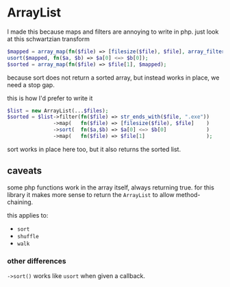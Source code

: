# ArrayList

I made this because maps and filters are annoying to write in php.
just look at this schwartzian transform

```php
$mapped = array_map(fn($file) => [filesize($file), $file], array_filter($files, fn($file) => str_ends_with($file, ".exe")));
usort($mapped, fn($a, $b) => $a[0] <=> $b[0]);
$sorted = array_map(fn($file) => $file[1], $mapped);
```

because sort does not return a sorted array, but instead works in place, we
need a stop gap.

this is how I'd prefer to write it

```php
$list = new ArrayList(...$files);
$sorted = $list->filter(fn($file) => str_ends_with($file, ".exe"))
               ->map(   fn($file) => [filesize($file), $file]    )
               ->sort(  fn($a,$b) => $a[0] <=> $b[0]             )
               ->map(   fn($file) => $file[1]                    );
```

sort works in place here too, but it also returns the sorted list.

## caveats

some php functions work in the array itself, always returning true. for this
library it makes more sense to return the `ArrayList` to allow method-chaining.

this applies to:
 - `sort`
 - `shuffle`
 - `walk`

### other differences

`->sort()` works like `usort` when given a callback.

